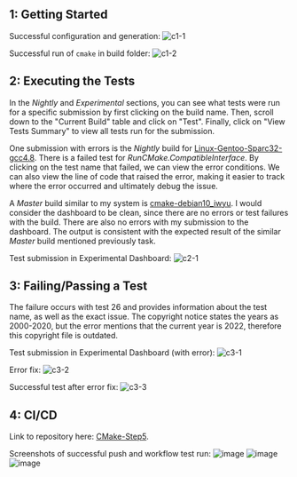 ## 1: Getting Started
Successful configuration and generation:
![c1-1](https://user-images.githubusercontent.com/18493608/159081954-bba6b8ad-75f3-45ed-b695-9c7a6a40c218.png)

Successful run of `cmake` in build folder:
![c1-2](https://user-images.githubusercontent.com/18493608/159081972-74e05b77-3f2a-4264-a984-513eae299e52.png)

## 2: Executing the Tests
In the *Nightly* and *Experimental* sections, you can see what tests were run for a specific submission by first clicking on the build name. Then, scroll down to the "Current Build" table and click on "Test". Finally, click on "View Tests Summary" to view all tests run for the submission.

One submission with errors is the *Nightly* build for [Linux-Gentoo-Sparc32-gcc4.8](https://open.cdash.org/viewTest.php?onlyfailed&buildid=7802189). There is a failed test for *RunCMake.CompatibleInterface*. By clicking on the test name that failed, we can view the error conditions. We can also view the line of code that raised the error, making it easier to track where the error occurred and ultimately debug the issue.

A *Master* build similar to my system is [cmake-debian10_iwyu](https://open.cdash.org/build/7802190). I would consider the dashboard to be clean, since there are no errors or test failures with the build. There are also no errors with my submission to the dashboard. The output is consistent with the expected result of the similar *Master* build mentioned previously task.

Test submission in Experimental Dashboard:
![c2-1](https://user-images.githubusercontent.com/18493608/159081988-001bf709-a6a1-494c-9ba0-bf2f7cc4ed6a.png)

## 3: Failing/Passing a Test
The failure occurs with test 26 and provides information about the test name, as well as the exact issue. The copyright notice states the years as 2000-2020, but the error mentions that the current year is 2022, therefore this copyright file is outdated.

Test submission in Experimental Dashboard (with error):
![c3-1](https://user-images.githubusercontent.com/18493608/159081999-57b6114f-b31c-41dd-99d5-ca77fef6f541.png)

Error fix:
![c3-2](https://user-images.githubusercontent.com/18493608/159082014-41c24bb2-7bd9-4f0e-846c-cd6dec2acc35.png)

Successful test after error fix:
![c3-3](https://user-images.githubusercontent.com/18493608/159082018-22e05089-623b-4ee1-98a3-6484c53f7b9e.png)

## 4: CI/CD
Link to repository here: [CMake-Step5](https://github.com/jweiss0/CMake-Step5).

Screenshots of successful push and workflow test run:
![image](https://user-images.githubusercontent.com/18493608/159082033-32c7e7c4-2685-431e-a854-336031e84dd6.png)
![image](https://user-images.githubusercontent.com/18493608/159082044-f13b859b-39fe-4684-aecf-99fe0e0b3cf1.png)
![image](https://user-images.githubusercontent.com/18493608/159082053-02bdf6ed-c46f-4efa-a863-2836c2ef69b6.png)

